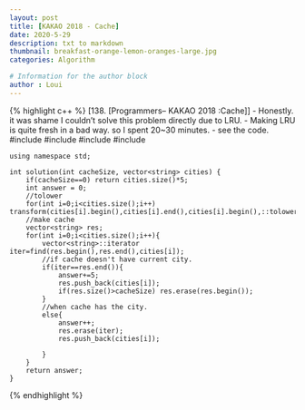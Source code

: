 ```yaml
---
layout: post
title: [KAKAO 2018 - Cache]
date: 2020-5-29
description: txt to markdown
thumbnail: breakfast-orange-lemon-oranges-large.jpg
categories: Algorithm

# Information for the author block
author : Loui
---
```


{% highlight c++ %}
	﻿[138. [Programmers– KAKAO 2018 :Cache]]
	- Honestly. it was shame I couldn’t solve this problem directly due to LRU.
	- Making LRU is quite fresh in a bad way. so I spent 20~30 minutes.
	- see the code.
	#include <cstring>
	#include <vector>
	#include<algorithm>
	#include<iostream>
	
	using namespace std;
	
	int solution(int cacheSize, vector<string> cities) {
	    if(cacheSize==0) return cities.size()*5;
	    int answer = 0;
	    //tolower
	    for(int i=0;i<cities.size();i++) transform(cities[i].begin(),cities[i].end(),cities[i].begin(),::tolower);
	    //make cache
	    vector<string> res;
	    for(int i=0;i<cities.size();i++){
	        vector<string>::iterator iter=find(res.begin(),res.end(),cities[i]);
	        //if cache doesn't have current city.
	        if(iter==res.end()){
	            answer+=5;
	            res.push_back(cities[i]);
	            if(res.size()>cacheSize) res.erase(res.begin());
	        }
	        //when cache has the city.
	        else{
	            answer++;
	            res.erase(iter);
	            res.push_back(cities[i]);
	            
	        }
	    }
	    return answer;
	}
	
	
{% endhighlight %}
